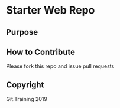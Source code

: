 # Starter Web Repo

## Purpose

## How to Contribute

Please fork this repo and issue pull requests

## Copyright

Git.Training 2019
